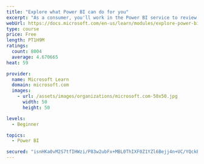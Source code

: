 ```yaml
---
title: "Explore what Power BI can do for you"
excerpt: "As a consumer, you'll work in the Power BI service to review and interact with content that has been shared with you. This module provides the foundational information that you need to work effectively in the Power BI service."
webUrl: https://docs.microsoft.com/en-us/learn/modules/explore-power-bi-service/
type: course
price: Free
length: PT1H9M
ratings:
  count: 8004
  average: 4.670665
heat: 59

provider:
  name: Microsoft Learn
  domain: microsoft.com
  images:
    - url: /assets/images/organizations/microsoft.com-50x50.jpg
      width: 50
      height: 50

levels:
  - Beginner

topics:
  - Power BI

secured: "isnHKa0vM2S7tfIHWzi/P83w2ubFx+MBL0ThIXF0Z1YZl6Bejj4n+UC/YQckBhw6e5gEBDZX1KYs9yOMBuNb9CutRgZtTE3hsWEoPwuqw3zOXK5aXuS2+W8ggPCTeURxFgYejtPGDft855BSLW/lygNuh+iI2S2O1+UdwDAIj7UCdKqirZShHA4fFJmfa0c7atEJubCGvXscYONAI0BhaQSg2dk9qyzwg4Gud59TC8KZqIFVQsceftC7x8A0vT8ClahXxiE0Axvb0Jt9cftLDQnXzTUfdGJAmIbVxA00MLDHaGWKnpliQWbXlB1Bdj0uo549FRnTjjFUemXyLuc0Z91wo5xP5B/r5fr7VhiBTPKeLdSVyS1sQs2r867SaRV3tVou9n7SK2zItvFO2tDgqyQ7UrwxX8Y0ZeO3b4BxjDU=;CCsT40H5Vj0sM1rw80XSKw=="
---
```


